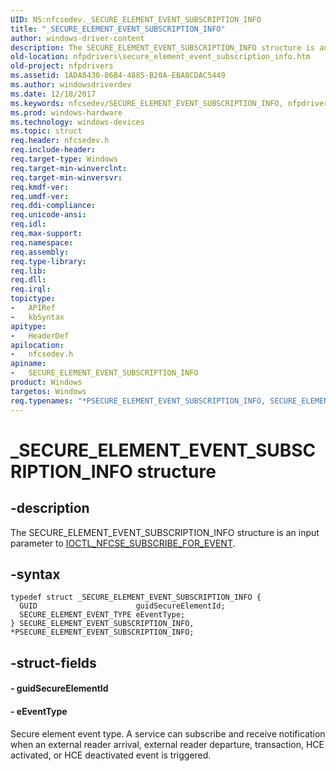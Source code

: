 ```yaml
---
UID: NS:nfcsedev._SECURE_ELEMENT_EVENT_SUBSCRIPTION_INFO
title: "_SECURE_ELEMENT_EVENT_SUBSCRIPTION_INFO"
author: windows-driver-content
description: The SECURE_ELEMENT_EVENT_SUBSCRIPTION_INFO structure is an input parameter to IOCTL_NFCSE_SUBSCRIBE_FOR_EVENT.
old-location: nfpdrivers\secure_element_event_subscription_info.htm
old-project: nfpdrivers
ms.assetid: 1ADA8430-86B4-4885-B20A-EBA8CDAC5449
ms.author: windowsdriverdev
ms.date: 12/18/2017
ms.keywords: nfcsedev/SECURE_ELEMENT_EVENT_SUBSCRIPTION_INFO, nfpdrivers.secure_element_event_subscription_info, PSECURE_ELEMENT_EVENT_SUBSCRIPTION_INFO structure pointer [Near-Field Proximity Drivers], PSECURE_ELEMENT_EVENT_SUBSCRIPTION_INFO, _SECURE_ELEMENT_EVENT_SUBSCRIPTION_INFO, SECURE_ELEMENT_EVENT_SUBSCRIPTION_INFO structure [Near-Field Proximity Drivers], *PSECURE_ELEMENT_EVENT_SUBSCRIPTION_INFO, nfcsedev/PSECURE_ELEMENT_EVENT_SUBSCRIPTION_INFO, SECURE_ELEMENT_EVENT_SUBSCRIPTION_INFO
ms.prod: windows-hardware
ms.technology: windows-devices
ms.topic: struct
req.header: nfcsedev.h
req.include-header: 
req.target-type: Windows
req.target-min-winverclnt: 
req.target-min-winversvr: 
req.kmdf-ver: 
req.umdf-ver: 
req.ddi-compliance: 
req.unicode-ansi: 
req.idl: 
req.max-support: 
req.namespace: 
req.assembly: 
req.type-library: 
req.lib: 
req.dll: 
req.irql: 
topictype:
-	APIRef
-	kbSyntax
apitype:
-	HeaderDef
apilocation:
-	nfcsedev.h
apiname:
-	SECURE_ELEMENT_EVENT_SUBSCRIPTION_INFO
product: Windows
targetos: Windows
req.typenames: "*PSECURE_ELEMENT_EVENT_SUBSCRIPTION_INFO, SECURE_ELEMENT_EVENT_SUBSCRIPTION_INFO"
---
```


# _SECURE_ELEMENT_EVENT_SUBSCRIPTION_INFO structure


## -description


The SECURE_ELEMENT_EVENT_SUBSCRIPTION_INFO structure is an input parameter to <a href="..\nfcsedev\ni-nfcsedev-ioctl_nfcse_subscribe_for_event.md">IOCTL_NFCSE_SUBSCRIBE_FOR_EVENT</a>.


## -syntax


````
typedef struct _SECURE_ELEMENT_EVENT_SUBSCRIPTION_INFO {
  GUID                      guidSecureElementId;
  SECURE_ELEMENT_EVENT_TYPE eEventType;
} SECURE_ELEMENT_EVENT_SUBSCRIPTION_INFO, *PSECURE_ELEMENT_EVENT_SUBSCRIPTION_INFO;
````


## -struct-fields




#### - guidSecureElementId



#### - eEventType

Secure element event type. A service can subscribe and receive notification when an external reader arrival, external reader departure, transaction, HCE activated, or HCE deactivated event is triggered.

